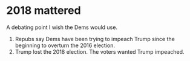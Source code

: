 # 2018 mattered
A debating point I wish the Dems would use.
1. Repubs say Dems have been trying to impeach Trump since the beginning to overturn the 2016 election. 
2. Trump lost the 2018 election. The voters wanted Trump impeached.

